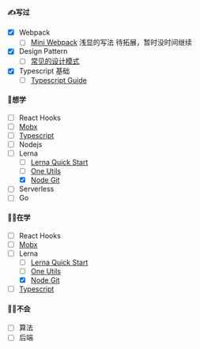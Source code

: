 #### ✍️写过

- [x] Webpack
  - [ ] [Mini Webpack](https://github.com/rain120/mini-webpack) 浅显的写法 待拓展，暂时没时间继续
- [x] Design Pattern
  - [ ] [常见的设计模式](https://rain120.github.io/awesome-javascript-code-implementation/zh/design-pattern/)
- [x] Typescript 基础
  - [ ] [Typescript Guide](https://github.com/Rain120/typescript-guide)

#### 🤩想学

- [ ] React Hooks
- [ ] [Mobx](https://github.com/rain120/mini-mobx/)
- [ ] [Typescript](https://github.com/Rain120/typescript-guide)
- [ ] Nodejs
- [ ] Lerna
  - [ ] [Lerna Quick Start](https://github.com/Rain120/lerna-quick-start)
  - [ ] [One Utils](https://github.com/tinyfe/one-utils)
  - [x] [Node Git](https://github.com/tinyfe/node-git)
- [ ] Serverless
- [ ] Go

#### 👩‍💻在学

- [ ] React Hooks
- [ ] [Mobx](https://github.com/rain120/mini-mobx/)
- [ ] Lerna
  - [ ] [Lerna Quick Start](https://github.com/Rain120/lerna-quick-start)
  - [ ] [One Utils](https://github.com/tinyfe/one-utils)
  - [x] [Node Git](https://github.com/tinyfe/node-git)
- [ ] [Typescript](https://github.com/Rain120/typescript-guide)

#### 🙅‍♂️不会

- [ ] 算法
- [ ] 后端